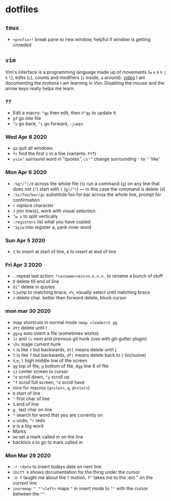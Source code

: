 # dotfiles
## `tmux`

 - `<prefix>!` break pane to new window, helpful if window is getting crowded

## `vim`
Vim's interface is a programming language made up of movements (`w` `e` `b` `h` `j` `k` `l`), edits (`c`), counts and modifiers (`i` inside, `a` around). [video](https://www.youtube.com/watch?v=a6Q8Na575qc)
I am documenting the motions I am learning in Vim. Disabling the mouse and the arrow keys really helps me learn.

### ??
 - Edit a macro: `"qp` then edit, then `V"qy` to update it.
 - `gf` go into file
 - `^o` go back, `^i` go forward, `:jumps`

### Wed Apr  8 2020
 - `qa` quit all windows
 - `fc` find the first c in a line (variants: `FtT`)
 - `ysiw"` surround word in "quotes", `cs'"` change surrounding `'` to `"` 'like'

### Mon Apr  6 2020
 - `:%g!/^(/d` across the whole file (`%`) run a command (`g`) on any line that does not (`!`) start with `(` (`g!/^(`) — in this case the command is delete (`d`)
 - `:%s/foo/bar/gc` substitute foo for bar across the whole line, prompt for confirmation
 - `r` replace character
 - `J` join line(s), work with visual selection. 
 - `^w v` to split vertically
 - `:registers` list what you have copied
 - `"ayiw` into register a, yank inner word

### Sun Apr  5 2020
 - `I` to insert at start of line, `A` to insert at end of line

### Fri Apr  3 2020
 - `.` repeat last action: `*cw<name><esc>n.n.n.n.` to rename a bunch of stuff
 - `D` delete till end of line
 - `di"` delete in quotes 
 - `%` jump to matching brace, `V%`, visually select until matching brace
 - `x` delete char. better then forward delete, block cursor

### mon mar 30 2020  
- map shortcuts in normal mode `nmap <leader>t gg` 
- `dtt` delete until t
- `gg=g` auto intent a file (sometimes works)
- `]c` and `[c` next and previous git hunk (use with git-gutter plugin)
- `\hs` stage current hunk
- `t` is like `t` but backwards, `dt{` means delete until {
- `f` is like `f` but backwards, `df(` means delete back to ( (inclusive)
- `h`,`m`, `l` high middle low of the screen
- `gg` top of file, `g` bottom of file, `8gg` line 8 of file
- `zz` center screen to cursor
- `^e` scroll down, `^y` scroll up
- `^f` scroll full screen, `^d` scroll have
- nice for macros (`q<slot>`, `q`, `@<slot>`)
- `0` start of line
- `^` first char of line
- `$` end of line
- `g_` last char on line
- `*` search for word that you are currently on
- `u` undo, `^r` redo
- `W` is a big word
- Marks
- `mm` set a mark called m on the line
- backtick `m` to go to mark called m

### Mon Mar 29 2020
- `:r !date` to insert todays date on next line
- `Shift K` shows documentation for the thing under the cursor
- `:h f` taught me about the `f` motion, `f"` takes me to the :ext " on the current line
- `inoremap " ""<left>` maps `"` in insert mode to `""` with the cursor between the `""`
